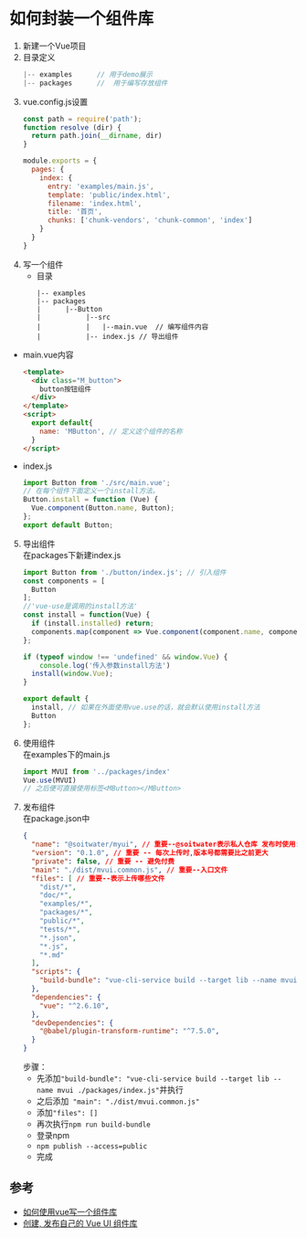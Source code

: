 # 如何封装一个组件库

1. 新建一个Vue项目
2. 目录定义
   ```js
   |-- examples      // 用于demo展示
   |-- packages      //  用于编写存放组件
   ```
3. vue.config.js设置
   ```js
   const path = require('path');
   function resolve (dir) {
     return path.join(__dirname, dir)
   }
   
   module.exports = {
     pages: {
       index: {
         entry: 'examples/main.js',
         template: 'public/index.html',
         filename: 'index.html',
         title: '首页',
         chunks: ['chunk-vendors', 'chunk-common', 'index']
       }
     }
   }
   ```
4. 写一个组件
   - 目录
     ```
     |-- examples    
     |-- packages 
     |      |--Button
     |           |--src
     |           |   |--main.vue  // 编写组件内容
     |           |-- index.js // 导出组件
     ```
  - main.vue内容
    ```html
    <template>
      <div class="M_button">
        button按钮组件
      </div>
    </template>
    <script>
      export default{
        name: 'MButton', // 定义这个组件的名称
      }
    </script>
    ```
  - index.js
    ```js
    import Button from './src/main.vue';
    // 在每个组件下面定义一个install方法。
    Button.install = function (Vue) {
      Vue.component(Button.name, Button);
    };
    export default Button;
    ```
5. 导出组件  
   在packages下新建index.js  
   ```js
   import Button from './button/index.js'; // 引入组件
   const components = [
     Button
   ];
   //'vue-use是调用的install方法'
   const install = function(Vue) {
     if (install.installed) return;
     components.map(component => Vue.component(component.name, component));
   };
   
   if (typeof window !== 'undefined' && window.Vue) {
       console.log('传入参数install方法')
     install(window.Vue);
   }
   
   export default {
     install, // 如果在外面使用vue.use的话，就会默认使用install方法
     Button
   };
   ```
6. 使用组件  
   在examples下的main.js  
   ```js
   import MVUI from '../packages/index'
   Vue.use(MVUI)
   // 之后便可直接使用标签<MButton></MButton>
   ```
7. 发布组件  
   在package.json中  
   ```json
   {
     "name": "@soitwater/myui", // 重要--@soitwater表示私人仓库 发布时使用: npm publish --access=public 表示公开,避免付费
     "version": "0.1.0", // 重要 -- 每次上传时,版本号都需要比之前更大
     "private": false, // 重要 -- 避免付费
     "main": "./dist/mvui.common.js", // 重要--入口文件
     "files": [ // 重要--表示上传哪些文件
       "dist/*",
       "doc/*",
       "examples/*",
       "packages/*",
       "public/*",
       "tests/*",
       "*.json",
       "*.js",
       "*.md"
     ],
     "scripts": {
       "build-bundle": "vue-cli-service build --target lib --name mvui ./packages/index.js", // 重要--在npm publish前执行
     },
     "dependencies": {
       "vue": "^2.6.10",
     },
     "devDependencies": {
       "@babel/plugin-transform-runtime": "^7.5.0",
     }
   }
   ``` 
   步骤：  
   - 先添加`"build-bundle": "vue-cli-service build --target lib --name mvui ./packages/index.js"`并执行
   - 之后添加` "main": "./dist/mvui.common.js"`
   - 添加`"files": []`
   - 再次执行`npm run build-bundle`
   - 登录npm
   - `npm publish --access=public`
   - 完成

## 参考
- [如何使用vue写一个组件库](https://segmentfault.com/a/1190000014924557)
- [创建, 发布自己的 Vue UI 组件库](https://segmentfault.com/a/1190000015722113)